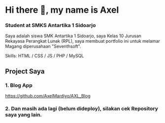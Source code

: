 # Hi there 👋, my name is Axel
### Student at SMKS Antartika 1 Sidoarjo
Saya adalah siswa SMK Antartika 1 Sidoarjo, saya Kelas 10 Jurusan Rekayasa Perangkat Lunak (RPL), saya membuat portfolio ini untuk melamar Magang diperusahaan "Seventhsoft".

Skills: HTML / CSS / JS / PHP / MySQL

## Project Saya
### 1. Blog App
https://github.com/AxelMardiyo/AXL_Blog

### 2.  Dan masih ada lagi (belum dideploy), silakan cek Repository saya yang lain.

